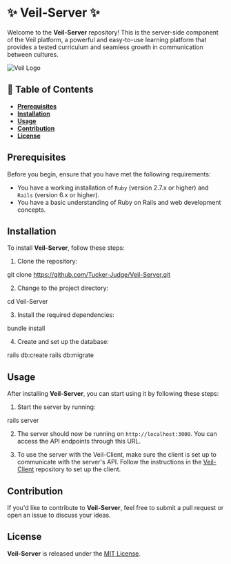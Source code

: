 
# :sparkles: Veil-Server :sparkles:

Welcome to the **Veil-Server** repository! This is the server-side component of the Veil platform, a powerful and easy-to-use learning platform that provides a tested curriculum and seamless growth in communication between cultures.

![Veil Logo](https://path/to/veil-logo.png)

## :bookmark_tabs: Table of Contents

- [**Prerequisites**](#prerequisites)
- [**Installation**](#installation)
- [**Usage**](#usage)
- [**Contribution**](#contribution)
- [**License**](#license)

## Prerequisites

Before you begin, ensure that you have met the following requirements:

- You have a working installation of `Ruby` (version 2.7.x or higher) and `Rails` (version 6.x or higher).
- You have a basic understanding of Ruby on Rails and web development concepts.

## Installation

To install **Veil-Server**, follow these steps:

1. Clone the repository:

git clone https://github.com/Tucker-Judge/Veil-Server.git

2. Change to the project directory:

cd Veil-Server

3. Install the required dependencies:

bundle install

4. Create and set up the database:

rails db:create
rails db:migrate

## Usage

After installing **Veil-Server**, you can start using it by following these steps:

1. Start the server by running:

rails server

2. The server should now be running on `http://localhost:3000`. You can access the API endpoints through this URL.

3. To use the server with the Veil-Client, make sure the client is set up to communicate with the server's API. Follow the instructions in the [Veil-Client](https://github.com/Tucker-Judge/Veil-Client) repository to set up the client.

## Contribution

If you'd like to contribute to **Veil-Server**, feel free to submit a pull request or open an issue to discuss your ideas.

## License

**Veil-Server** is released under the [MIT License](https://opensource.org/licenses/MIT).
